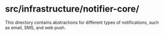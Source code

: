 # src/infrastructure/notifier-core/

This directory contains abstractions for different types of notifications, such as email, SMS, and web push.

